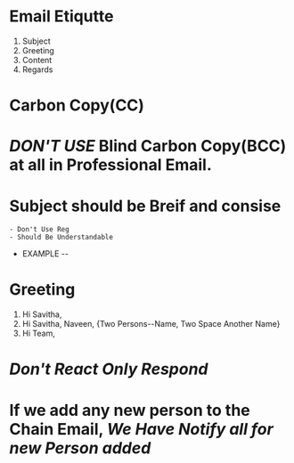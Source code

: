 # Email Etiqutte


1. Subject
2. Greeting
3. Content
4. Regards


# Carbon Copy(CC) 
# *DON'T USE* Blind Carbon Copy(BCC) at all in Professional Email.


# Subject should be Breif and consise
    - Don't Use Reg
    - Should Be Understandable

- EXAMPLE --

# Greeting

1. Hi Savitha,
2. Hi Savitha,  Naveen,       {Two Persons--Name, Two Space Another Name}
3. Hi Team, 


# *Don't React Only Respond*


# If we add any new person to the Chain Email, *We Have Notify all for new Person added*


<!-- Subject - Sample E-Mail 
    1. Add Snigda
    2. Content - Next Week have Exam, So Not able to attend the Standup call.. -->